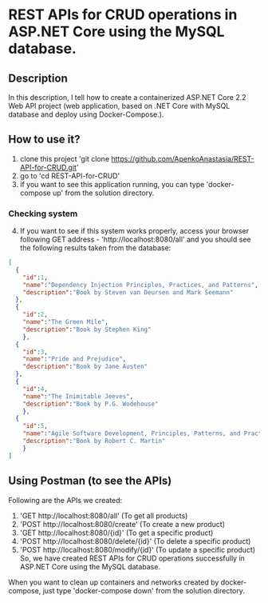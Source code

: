 # REST APIs for CRUD operations in ASP.NET Core using the MySQL database. 
## Description
In this description, I tell how to create a containerized ASP.NET Core 2.2 Web API project (web application, based on .NET Core with MySQL database and deploy using Docker-Compose.). 

## How to use it?
1. clone this project 'git clone https://github.com/ApenkoAnastasia/REST-API-for-CRUD.git' 
2. go to 'cd REST-API-for-CRUD'
3. if you want to see this application running, you can type 'docker-compose up' from the solution directory.
### Checking system
4. If you want to see if this system works properly, access your browser following GET address - 'http://localhost:8080/all' and you should see the following results taken from the database:

``` json
[
  {
    "id":1,
    "name":"Dependency Injection Principles, Practices, and Patterns",
    "description":"Book by Steven van Deursen and Mark Seemann"
  },
  {
    "id":2,
    "name":"The Green Mile",
    "description":"Book by Stephen King"
    },
  {
    "id":3,
    "name":"Pride and Prejudice",
    "description":"Book by Jane Austen"
  },
  {
    "id":4,
    "name":"The Inimitable Jeeves",
    "description":"Book by P.G. Wodehouse"
    },
  {
    "id":5,
    "name":"Agile Software Development, Principles, Patterns, and Practices",
    "description":"Book by Robert C. Martin"
    }
]
```
## Using Postman (to see the APIs)
Following are the APIs we created:

1. 'GET http://localhost:8080/all' (To get all products)
2. 'POST http://localhost:8080/create' (To create a new product)
3. 'GET http://localhost:8080/{id}' (To get a specific product)
4. 'POST http://localhost:8080/delete/{id}' (To delete a specific product)
5. 'POST http://localhost:8080/modify/{id}' (To update a specific product)
So, we have created REST APIs for CRUD operations successfully in ASP.NET Core using the MySQL database. 

When you want to clean up containers and networks created by docker-compose, just type 'docker-compose down' from the solution directory.
